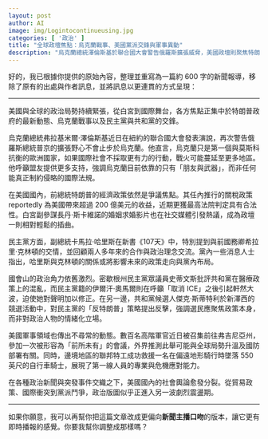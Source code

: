 ```yaml
---
layout: post
author: AI
image: img/Logintocontinueusing.jpg
categories: [ '政治' ]
title: "全球政壇焦點：烏克蘭戰事、美國黨派交鋒與軍事異動"  
description: "烏克蘭總統澤倫斯基於聯合國大會警告俄羅斯擴張威脅，美國政壇則聚焦特朗普政策、民主黨內部布局與國會爭鋒；同時軍方召集高階軍官開會，引發外界對全球局勢變化的關注。"  "
---
```

好的，我已根據你提供的原始內容，整理並重寫為一篇約 600 字的新聞報導，移除了原有的出處與作者訊息，並將訊息以更連貫的方式呈現：  

---

美國與全球的政治局勢持續緊張，從白宮到國際舞台，各方焦點正集中於特朗普政府的最新動態、烏克蘭戰事以及民主黨與共和黨的交鋒。  

烏克蘭總統弗拉基米爾·澤倫斯基近日在紐約的聯合國大會發表演說，再次警告俄羅斯總統普京的擴張野心不會止步於烏克蘭。他直言，烏克蘭只是第一個與莫斯科抗衡的歐洲國家，如果國際社會不採取更有力的行動，戰火可能蔓延至更多地區。他呼籲盟友提供更多支持，強調烏克蘭目前依靠的只有「朋友與武器」，而非任何能真正制約侵略的國際法規。  

在美國國內，前總統特朗普的經濟政策依然是爭議焦點。其任內推行的關稅政策 reportedly 為美國帶來超過 200 億美元的收益，近期更獲最高法院判定具有合法性。白宮副參謀長丹·斯卡維諾的婚姻求婚影片也在社交媒體引發熱議，成為政壇一則相對輕鬆的插曲。  

民主黨方面，副總統卡馬拉·哈里斯在新書《107天》中，特別提到與前國務卿希拉里·克林頓的交情，並回顧兩人多年來的合作與政治理念交流。黨內一些消息人士指出，哈里斯與克林頓的關係或將影響未來的政策走向與黨內布局。  

國會山的政治角力依舊激烈。密歇根州民主黨眾議員史蒂文斯批評共和黨在醫療政策上的混亂，而民主黨籍的伊爾汗·奧馬爾則在呼籲「取消 ICE」之後引起軒然大波，迫使她對聲明加以修正。在另一邊，共和黨候選人傑克·斯蒂特利於新澤西的競選活動中，對民主黨的「反特朗普」策略提出反擊，強調選民應聚焦政策本身，而非對政治人物的情緒化立場。  

美國軍事領域也傳出不尋常的動態。數百名高階軍官近日被召集前往弗吉尼亞州，參加一次被形容為「前所未有」的會議，外界推測此舉可能與全球局勢升溫及國防部署有關。同時，邊境地區的聯邦特工成功救援一名在偏遠地形騎行時墜落 550 英尺的自行車騎士，展現了第一線人員的專業與危機應對能力。  

在各種政治新聞與突發事件交織之下，美國國內的社會輿論愈發分裂。從貿易政策、國際衝突到黨派鬥爭，政治版圖似乎正進入另一波劇烈震盪期。  

---

如果你願意，我可以再幫你把這篇文章改成更偏向**新聞主播口吻**的版本，讓它更有即時播報的感覺。你要我幫你調整成那樣嗎？